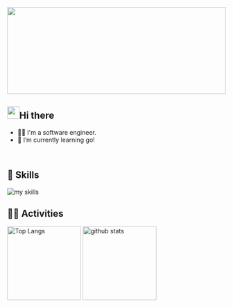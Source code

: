 <div align="center">
  <img src="https://media.giphy.com/media/TZf4ZyXb0lXXi/giphy.gif?cid=790b7611xli3dk7xwiy7shkfylg51bvb5y9z3enxso5it6lf&ep=v1_gifs_search&rid=giphy.gif&ct=g" width="100%" height="200px" style="object-fit: cover;"　/>
</div>

## <img src="https://media.giphy.com/media/hvRJCLFzcasrR4ia7z/giphy.gif" width="28">Hi there

- 🧑‍💻 I'm a software engineer.
- 🌱 I’m currently learning go!
<br>

## 🌱 Skills
<img alt="my skills" src="https://skillicons.dev/icons?theme=dark&perline=7&i=html,css,js,ts,react,next,python,svelete," />

## 🏃‍♀️ Activities
<div align="left"> 
  <img alt="Top Langs" height="170px" src="https://github-readme-stats.vercel.app/api?username=shige-99&theme=vue-dark&layout=compact" />
  <img alt="github stats" height="170px" src="https://github-readme-stats.vercel.app/api/top-langs/?username=shige-99&theme=vue-dark&layout=compact" />
</div>
